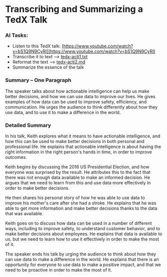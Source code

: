 # Transcribing and Summarizing a TedX Talk

### AI Tasks:

* Listen to this TedX talk: [https://www.youtube.com/watch?v=bS1Q9N9CyRI](https://www.youtube.com/watch?v=bS1Q9N9CyRI)
* Transcribe it to text --> [tedx-acti1.txt](tedx-acti1.txt)
* Reformat the text --> [tedx-acti2.md](tedx-acti2.md)
* Summarize the essence of the talk

### Summary – One Paragraph

 The speaker talks about how actionable intelligence can help us make better decisions, and how we can use data to improve our lives. He gives examples of how data can be used to improve safety, efficiency, and communication. He urges the audience to think differently about how they use data, and to use it to make a difference in the world.
 
### Detailed Summary

 In his talk, Keith explores what it means to have actionable intelligence, and how this can be used to make better decisions in both personal and professional life. He explains that actionable intelligence is about having the right information in the right person's hands in time, in order to improve outcomes.

Keith begins by discussing the 2016 US Presidential Election, and how everyone was surprised by the result. He attributes this to the fact that there was not enough data available to make an informed decision. He argues that we need to learn from this and use data more effectively in order to make better decisions.

He then shares his personal story of how he was able to use data to improve his mother's care after she had a stroke. He explains that he was able to get more information and make better decisions thanks to the data that was available.

Keith goes on to discuss how data can be used in a number of different ways, including to improve safety, to understand customer behavior, and to make better decisions about employees. He explains that data is available to us, but we need to learn how to use it effectively in order to make the most of it.

The speaker ends his talk by urging the audience to think about how they can use data to make a difference in the world. He explains that there is an opportunity for everyone to use data to make a positive impact, and that we need to be proactive in order to make the most of it.